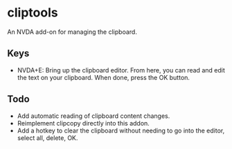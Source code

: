 # cliptools

An NVDA add-on for managing the clipboard.

## Keys

* NVDA+E: Bring up the clipboard editor. From here, you can read and edit the text on your clipboard. When done, press the OK button.

## Todo

* Add automatic reading of clipboard content changes.
* Reimplement clipcopy directly into this addon.
* Add a hotkey to clear the clipboard without needing to go into the editor, select all, delete, OK.
